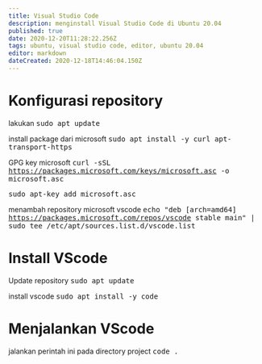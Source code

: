 ```yaml
---
title: Visual Studio Code
description: menginstall Visual Studio Code di Ubuntu 20.04
published: true
date: 2020-12-20T11:28:22.256Z
tags: ubuntu, visual studio code, editor, ubuntu 20.04
editor: markdown
dateCreated: 2020-12-18T14:46:04.150Z
---
```


# Konfigurasi repository

lakukan
<kbd>sudo apt update</kbd>

install package dari microsoft
<kbd>sudo apt install -y curl apt-transport-https</kbd>

GPG key microsoft
<kbd>curl -sSL https://packages.microsoft.com/keys/microsoft.asc -o microsoft.asc</kbd>

<kbd>sudo apt-key add microsoft.asc</kbd>

menambah repository microsoft vscode
<kbd>echo "deb [arch=amd64] https://packages.microsoft.com/repos/vscode stable main"  | sudo tee /etc/apt/sources.list.d/vscode.list</kbd>

# Install VScode
Update repository
<kbd>sudo apt update</kbd>

install vscode
<kbd>sudo apt install -y code</kbd>

# Menjalankan VScode
jalankan perintah ini pada directory project
<kbd>code .</kbd>